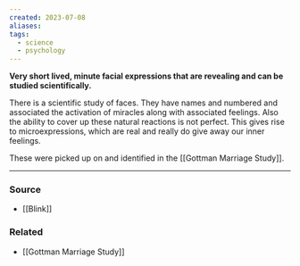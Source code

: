 ```yaml
---
created: 2023-07-08
aliases: 
tags:
  - science
  - psychology
---
```

**Very short lived, minute facial expressions that are revealing and can be studied scientifically.**

There is a scientific study of faces. They have names and numbered and associated the activation of miracles along with associated feelings. Also the ability to cover up these natural reactions is not perfect. This gives rise to microexpressions, which are real and really do give away our inner feelings.

These were picked up on and identified in the [[Gottman Marriage Study]].

---

### Source
- [[Blink]]

### Related
- [[Gottman Marriage Study]]